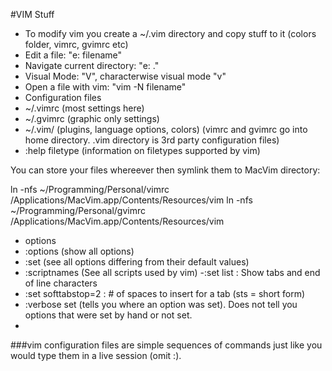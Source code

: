 #VIM Stuff

- To modify vim you create a ~/.vim directory and copy stuff to it (colors folder, vimrc, gvimrc etc)
- Edit a file: "e: filename"
- Navigate current directory: "e: ."
- Visual Mode: "V", characterwise visual mode "v"
- Open a file with vim: "vim -N filename"
- Configuration files
 - ~/.vimrc (most settings here)
 - ~/.gvimrc (graphic only settings)
 - ~/.vim/ (plugins, language options, colors)
  (vimrc and gvimrc go into home directory.  .vim directory is 3rd party configuration files)
 - :help filetype (information on filetypes supported by vim)

  You can store your files whereever then symlink them to MacVim directory:

  ln -nfs ~/Programming/Personal/vimrc /Applications/MacVim.app/Contents/Resources/vim
  ln -nfs ~/Programming/Personal/gvimrc /Applications/MacVim.app/Contents/Resources/vim

  - options
   - :options (show all options)
   - :set (see all options differing from their default values)
   - :scriptnames (See all scripts used by vim)
   -:set list : Show tabs and end of line characters
   - :set softtabstop=2 : # of spaces to insert for a tab (sts = short form)
   - :verbose set <optionname> (tells you where an option was set).  Does not tell you options that were set by hand or not set.
   -
###vim configuration files are simple sequences of commands just like you would type them in a live session (omit :).

